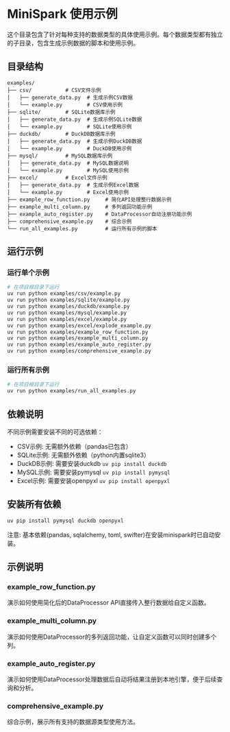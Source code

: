 # MiniSpark 使用示例

这个目录包含了针对每种支持的数据类型的具体使用示例。每个数据类型都有独立的子目录，包含生成示例数据的脚本和使用示例。

## 目录结构

```
examples/
├── csv/           # CSV文件示例
│   ├── generate_data.py  # 生成示例CSV数据
│   └── example.py        # CSV使用示例
├── sqlite/        # SQLite数据库示例
│   ├── generate_data.py  # 生成示例SQLite数据
│   └── example.py        # SQLite使用示例
├── duckdb/        # DuckDB数据库示例
│   ├── generate_data.py  # 生成示例DuckDB数据
│   └── example.py        # DuckDB使用示例
├── mysql/         # MySQL数据库示例
│   ├── generate_data.py  # MySQL数据说明
│   └── example.py        # MySQL使用示例
├── excel/         # Excel文件示例
│   ├── generate_data.py  # 生成示例Excel数据
│   └── example.py        # Excel使用示例
├── example_row_function.py     # 简化API处理整行数据示例
├── example_multi_column.py     # 多列返回功能示例
├── example_auto_register.py    # DataProcessor自动注册功能示例
├── comprehensive_example.py    # 综合示例
└── run_all_examples.py         # 运行所有示例的脚本
```

## 运行示例

### 运行单个示例

```bash
# 在项目根目录下运行
uv run python examples/csv/example.py
uv run python examples/sqlite/example.py
uv run python examples/duckdb/example.py
uv run python examples/mysql/example.py
uv run python examples/excel/example.py
uv run python examples/excel/explode_example.py
uv run python examples/example_row_function.py
uv run python examples/example_multi_column.py
uv run python examples/example_auto_register.py
uv run python examples/comprehensive_example.py
```

### 运行所有示例

```bash
# 在项目根目录下运行
uv run python examples/run_all_examples.py
```

## 依赖说明

不同示例需要安装不同的可选依赖：

- CSV示例: 无需额外依赖（pandas已包含）
- SQLite示例: 无需额外依赖（python内置sqlite3）
- DuckDB示例: 需要安装duckdb `uv pip install duckdb`
- MySQL示例: 需要安装pymysql `uv pip install pymysql`
- Excel示例: 需要安装openpyxl `uv pip install openpyxl`

## 安装所有依赖

```bash
uv pip install pymysql duckdb openpyxl
```

注意: 基本依赖(pandas, sqlalchemy, toml, swifter)在安装minispark时已自动安装。

## 示例说明

### example_row_function.py
演示如何使用简化后的DataProcessor API直接传入整行数据给自定义函数。

### example_multi_column.py
演示如何使用DataProcessor的多列返回功能，让自定义函数可以同时创建多个列。

### example_auto_register.py
演示如何使用DataProcessor处理数据后自动将结果注册到本地引擎，便于后续查询和分析。

### comprehensive_example.py
综合示例，展示所有支持的数据源类型使用方法。